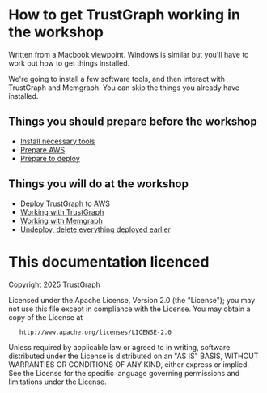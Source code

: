 
# How to get TrustGraph working in the workshop

Written from a Macbook viewpoint.  Windows is similar but you'll have to
work out how to get things installed.

We're going to install a few software tools, and then interact
with TrustGraph and Memgraph.  You can skip the things you already have
installed.

## Things you should prepare before the workshop

- [Install necessary tools](docs/tools.md)
- [Prepare AWS](docs/prepare-aws.md)
- [Prepare to deploy](docs/prepare.md)

## Things you will do at the workshop

- [Deploy TrustGraph to AWS](docs/deploy.md)
- [Working with TrustGraph](docs/using-trustgraph.md)
- [Working with Memgraph](docs/using-memgraph.md)
- [Undeploy, delete everything deployed earlier](docs/undeploy.md)

# This documentation licenced

   Copyright 2025 TrustGraph

   Licensed under the Apache License, Version 2.0 (the "License");
   you may not use this file except in compliance with the License.
   You may obtain a copy of the License at

       http://www.apache.org/licenses/LICENSE-2.0

   Unless required by applicable law or agreed to in writing, software
   distributed under the License is distributed on an "AS IS" BASIS,
   WITHOUT WARRANTIES OR CONDITIONS OF ANY KIND, either express or implied.
   See the License for the specific language governing permissions and
   limitations under the License.
   
